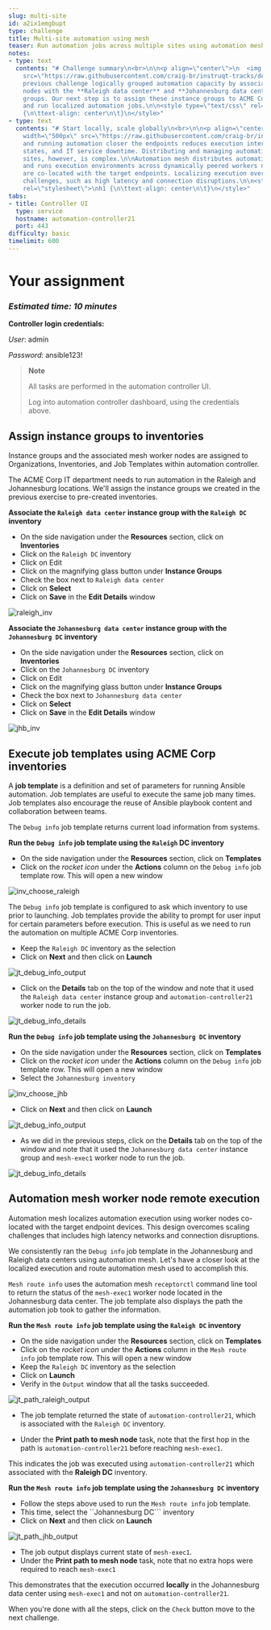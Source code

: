 ```yaml
---
slug: multi-site
id: a2ix1emgbupt
type: challenge
title: Multi-site automation using mesh
teaser: Run automation jobs across multiple sites using automation mesh
notes:
- type: text
  contents: "# Challenge summary\n<br>\n\n<p align=\"center\">\n  <img width=\"500px\"
    src=\"https://raw.githubusercontent.com/craig-br/instruqt-tracks/devel/assets/mesh/mesh_map_nodes.png\">\n</p>\n<br>\n\nOur
    previous challenge logically grouped automation capacity by associating mesh worker
    nodes with the **Raleigh data center** and **Johannesburg data center** instance
    groups. Our next step is to assign these instance groups to ACME Corp [**inventories**](https://docs.ansible.com/automation-controller/latest/html/userguide/inventories.html)
    and run localized automation jobs.\n\n<style type=\"text/css\" rel=\"stylesheet\">\nh1
    {\n\ttext-align: center\n\t}\n</style>"
- type: text
  contents: "# Start locally, scale globally\n<br>\n\n<p align=\"center\">\n  <img
    width=\"500px\" src=\"https://raw.githubusercontent.com/craig-br/instruqt-tracks/devel/assets/mesh/mesh_node_distributed.png\">\n</p>\n<br>\n\nDelivering
    and running automation closer the endpoints reduces execution interruptions, inconsistent
    states, and IT service downtime. Distributing and managing automation across multiple
    sites, however, is complex.\n\nAutomation mesh distributes automation content
    and runs execution environments across dynamically peered workers nodes which
    are co-located with the target endpoints. Localizing execution overcomes multi-region
    challenges, such as high latency and connection disruptions.\n\n<style type=\"text/css\"
    rel=\"stylesheet\">\nh1 {\n\ttext-align: center\n\t}\n</style>"
tabs:
- title: Controller UI
  type: service
  hostname: automation-controller21
  port: 443
difficulty: basic
timelimit: 600
---
```

# Your assignment
### *Estimated time: 10 minutes*

**Controller login credentials:**<p>
*User*: admin <p>
*Password*: ansible123!

> **Note**<p>
>
> All tasks are performed in the automation controller UI.<p>
> Log into automation controller dashboard, using the credentials above.

## Assign instance groups to inventories
Instance groups and the associated mesh worker nodes are assigned to Organizations, Inventories, and Job Templates within automation controller.

The ACME Corp IT department needs to run automation in the Raleigh and Johannesburg locations. We'll assign the instance groups we created in the previous exercise to pre-created inventories.

**Associate the ```Raleigh data center``` instance group with the ```Raleigh DC``` inventory**

* On the side navigation under the **Resources** section, click on **Inventories**
* Click on the ```Raleigh DC``` inventory
* Click on Edit
* Click on the magnifying glass button under **Instance Groups**
* Check the box next to ```Raleigh data center```
* Click on **Select**
* Click on **Save** in the **Edit Details** window

![raleigh_inv](https://raw.githubusercontent.com/craig-br/instruqt-tracks/devel/assets/mesh/mesh_us_inv_ig_select.png)
<br>

**Associate the ```Johannesburg data center``` instance group with the ```Johannesburg DC``` inventory**

* On the side navigation under the **Resources** section, click on **Inventories**
* Click on the ```Johannesburg DC``` inventory
* Click on Edit
* Click on the magnifying glass button under **Instance Groups**
* Check the box next to ```Johannesburg data center```
* Click on **Select**
* Click on **Save** in the **Edit Details** window

![jhb_inv](https://raw.githubusercontent.com/craig-br/instruqt-tracks/devel/assets/mesh/mesh_jhb_inv_ig_select.png)
<br>

## Execute job templates using ACME Corp inventories

A **job template** is a definition and set of parameters for running Ansible automation. Job templates are useful to execute the same job many times. Job templates also encourage the reuse of Ansible playbook content and collaboration between teams.

The ```Debug info``` job template returns current load information from systems.
<br>

**Run the ```Debug info``` job template using the ```Raleigh``` DC inventory**

* On the side navigation under the **Resources** section, click on **Templates**
* Click on the *rocket icon* under the **Actions** column on the ```Debug info``` job template row. This will open a new window

![inv_choose_raleigh](https://raw.githubusercontent.com/craig-br/instruqt-tracks/devel/assets/mesh/mesh_inv_choose_raleigh.png)
<br>

The ```Debug info``` job template is configured to ask which inventory to use prior to launching. Job templates provide the ability to prompt for user input for certain parameters before execution. This is useful as we need to run the automation on multiple ACME Corp inventories.

* Keep the ```Raleigh DC``` inventory as the selection
* Click on **Next** and then click on **Launch**

![jt_debug_info_output](https://raw.githubusercontent.com/craig-br/instruqt-tracks/devel/assets/mesh/mesh_jt_debug_raleigh_output.png)
<br>

* Click on the **Details** tab on the top of the window and note that it used the ```Raleigh data center``` instance group and ```automation-controller21``` worker node to run the job.

![jt_debug_info_details](https://raw.githubusercontent.com/craig-br/instruqt-tracks/devel/assets/mesh/mesh_jt_debug_raleigh_details.png)
<br>

**Run the ```Debug info``` job template using the ```Johannesburg DC``` inventory**

* On the side navigation under the **Resources** section, click on **Templates**
* Click on the *rocket icon* under the **Actions** column on the ```Debug info``` job template row. This will open a new window
* Select the ```Johannesburg inventory```

![inv_choose_jhb](https://raw.githubusercontent.com/craig-br/instruqt-tracks/devel/assets/mesh/mesh_inv_choose_jhb.png)
<br>

* Click on **Next** and then click on **Launch**

![jt_debug_info_output](https://raw.githubusercontent.com/craig-br/instruqt-tracks/devel/assets/mesh/mesh_jt_debug_jhb_output.png)

* As we did in the previous steps, click on the **Details** tab on the top of the window and note that it used the ```Johannesburg data center``` instance group and ```mesh-exec1``` worker node to run the job.

![jt_debug_info_details](https://raw.githubusercontent.com/craig-br/instruqt-tracks/devel/assets/mesh/mesh_jt_debug_jhb_details.png)
<br>

## Automation mesh worker node remote execution

Automation mesh localizes automation execution using worker nodes co-located with the target endpoint devices. This design overcomes scaling challenges that includes high latency networks and connection disruptions.

We consistently ran the ```Debug info``` job template in the Johannesburg and Raleigh data centers using automation mesh. Let's have a closer look at the localized execution and route automation mesh used to accomplish this.

```Mesh route info``` uses the automation mesh ```receptorctl``` command line tool to return the status of the ```mesh-exec1``` worker node located in the Johannesburg data center. The job template also displays the path the automation job took to gather the information.
<br>

**Run the ```Mesh route info``` job template using the ```Raleigh DC``` inventory**

* On the side navigation under the **Resources** section, click on **Templates**
* Click on the *rocket icon* under the **Actions** column in the ```Mesh route info``` job template row. This will open a new window
* Keep the ```Raleigh DC``` inventory as the selection
* Click on **Launch**
* Verify in the `Output` window that all the tasks succeeded.

![jt_path_raleigh_output](https://raw.githubusercontent.com/craig-br/instruqt-tracks/devel/assets/mesh/mesh_jt_path_raleigh_output.png)
<br>

* The job template returned the state of ```automation-controller21```, which is associated with the ```Raleigh DC``` inventory.

* Under the **Print path to mesh node** task, note that the first hop in the path is ```automation-controller21``` before reaching ```mesh-exec1```.

This indicates the job was executed using ```automation-controller21``` which associated with the **Raleigh DC** inventory.
<br>

**Run the ```Mesh route info``` job template using the ```Johannesburg DC``` inventory**
* Follow the steps above used to run the  ```Mesh route info``` job template.
* This time, select the ``Johannesburg DC``` inventory
* Click on **Next** and then click on **Launch**

![jt_path_jhb_output](https://raw.githubusercontent.com/craig-br/instruqt-tracks/devel/assets/mesh/mesh_jt_path_jhb_output.png)
<br>

* The job output displays current state of ```mesh-exec1```.
* Under the **Print path to mesh node** task, note that no extra hops were required to reach ```mesh-exec1```

This demonstrates that the execution occurred **locally** in the Johannesburg data center using `mesh-exec1` and not on ```automation-controller21```.
<br>

When you're done with all the steps, click on the `Check` button move to the next challenge.

